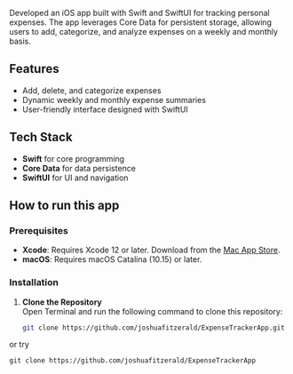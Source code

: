 Developed an iOS app built with Swift and SwiftUI for tracking personal expenses. The app leverages Core Data for persistent storage, allowing users to add, categorize, and analyze expenses on a weekly and monthly basis.

## Features
- Add, delete, and categorize expenses
- Dynamic weekly and monthly expense summaries
- User-friendly interface designed with SwiftUI

## Tech Stack
- **Swift** for core programming
- **Core Data** for data persistence
- **SwiftUI** for UI and navigation

## How to run this app

### Prerequisites
- **Xcode**: Requires Xcode 12 or later. Download from the [Mac App Store](https://apps.apple.com/us/app/xcode/id497799835).
- **macOS**: Requires macOS Catalina (10.15) or later.

### Installation
1. **Clone the Repository**  
   Open Terminal and run the following command to clone this repository:
   ```bash
   git clone https://github.com/joshuafitzerald/ExpenseTrackerApp.git

  or try

    git clone https://github.com/joshuafitzerald/ExpenseTrackerApp
